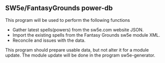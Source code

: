 ## SW5e/FantasyGrounds power-db

This program will be used to perform the following functions

-  Gather latest spells(powers) from the sw5e.com website JSON.
-  Import the existing spells from the Fantasy Grounds sw5e module XML.
-  Reconcile and issues with the data.

This program should prepare usable data, but not alter it for a module update.  The module update will be done in the program sw5e-generator. 